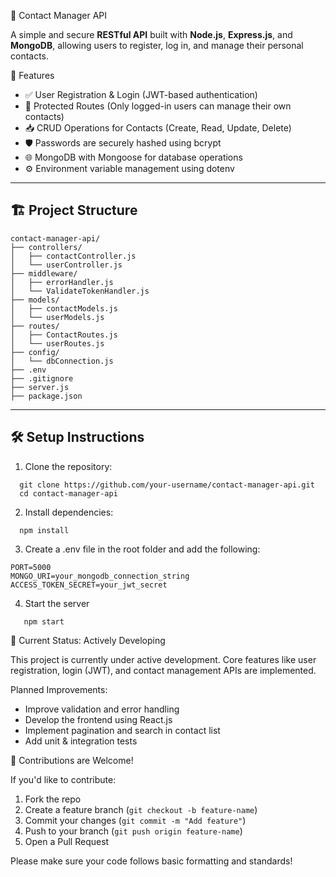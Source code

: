 📇 Contact Manager API

A simple and secure **RESTful API** built with **Node.js**, **Express.js**, and **MongoDB**, allowing users to register, log in, and manage their personal contacts.

 🚀 Features

- ✅ User Registration & Login (JWT-based authentication)
- 🔐 Protected Routes (Only logged-in users can manage their own contacts)
- 📥 CRUD Operations for Contacts (Create, Read, Update, Delete)
- 🛡️ Passwords are securely hashed using bcrypt
- 🌐 MongoDB with Mongoose for database operations
- ⚙️ Environment variable management using dotenv

---
## 🏗️ Project Structure

```
contact-manager-api/
├── controllers/
│   ├── contactController.js
│   └── userController.js
├── middleware/
│   ├── errorHandler.js
│   └── ValidateTokenHandler.js
├── models/
│   ├── contactModels.js
│   └── userModels.js
├── routes/
│   ├── ContactRoutes.js
│   └── userRoutes.js
├── config/
│   └── dbConnection.js
├── .env
├── .gitignore
├── server.js
├── package.json
```




---

## 🛠️ Setup Instructions

1. Clone the repository:
 ```
   git clone https://github.com/your-username/contact-manager-api.git
   cd contact-manager-api
```
2. Install dependencies:
 ```
   npm install
```
3.  Create a .env file in the root folder and add the following:
   ```
   PORT=5000
   MONGO_URI=your_mongodb_connection_string
   ACCESS_TOKEN_SECRET=your_jwt_secret
```
4. Start the server
```
   npm start
```
🚧 Current Status: Actively Developing

This project is currently under active development. Core features like user registration, login (JWT), and contact management APIs are implemented.

Planned Improvements:
- Improve validation and error handling
- Develop the frontend using React.js
- Implement pagination and search in contact list
- Add unit & integration tests

🤝 Contributions are Welcome!

If you'd like to contribute:
1. Fork the repo
2. Create a feature branch (`git checkout -b feature-name`)
3. Commit your changes (`git commit -m "Add feature"`)
4. Push to your branch (`git push origin feature-name`)
5. Open a Pull Request

Please make sure your code follows basic formatting and standards!

   




